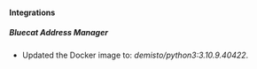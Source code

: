 #### Integrations
##### Bluecat Address Manager
- Updated the Docker image to: *demisto/python3:3.10.9.40422*.

